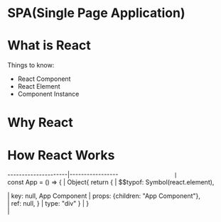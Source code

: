 # SPA(Single Page Application)


# What is React


Things to know:
- React Component
- React Element
- Component Instance


# Why React


# How React Works

---------------------|-----------------
```                  | ```   
const App = () => {  | Object{ 
  return {           |  $$typof: Symbol(react.element),
    <div>            |  key: null,
      App Component  |  props: {children: "App Component"}, 
    </div>           |  ref: null,
  }                  |  type: "div"
}                    | }    
                     |     
```                    ```      
                          
                          
                          
                        

 



